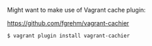 
Might want to make use of Vagrant cache plugin:

https://github.com/fgrehm/vagrant-cachier

    $ vagrant plugin install vagrant-cachier
